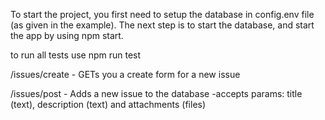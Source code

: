 To start the project, you first need to setup the database in config.env file (as given in the example).
The next step is to start the database, and start the app by using npm start.

to run all tests use npm run test

/issues/create - GETs you a create form for a new issue

/issues/post - Adds a new issue to the database
-accepts params: title (text), description (text) and attachments (files)
